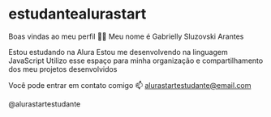 # estudantealurastart
Boas vindas ao meu perfil 💙💙
Meu nome é Gabrielly Sluzovski Arantes

Estou estudando na Alura
Estou me desenvolvendo na linguagem JavaScript
Utilizo esse espaço para minha organização e compartilhamento dos meu projetos desenvolvidos

Você pode entrar em contato comigo 📫
alurastartestudante@email.com

@alurastartestudante
